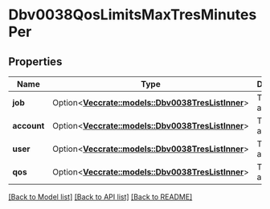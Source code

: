 # Dbv0038QosLimitsMaxTresMinutesPer

## Properties

Name | Type | Description | Notes
------------ | ------------- | ------------- | -------------
**job** | Option<[**Vec<crate::models::Dbv0038TresListInner>**](dbv0_0_38_tres_list_inner.md)> | TRES list of attributes | [optional]
**account** | Option<[**Vec<crate::models::Dbv0038TresListInner>**](dbv0_0_38_tres_list_inner.md)> | TRES list of attributes | [optional]
**user** | Option<[**Vec<crate::models::Dbv0038TresListInner>**](dbv0_0_38_tres_list_inner.md)> | TRES list of attributes | [optional]
**qos** | Option<[**Vec<crate::models::Dbv0038TresListInner>**](dbv0_0_38_tres_list_inner.md)> | TRES list of attributes | [optional]

[[Back to Model list]](../README.md#documentation-for-models) [[Back to API list]](../README.md#documentation-for-api-endpoints) [[Back to README]](../README.md)


